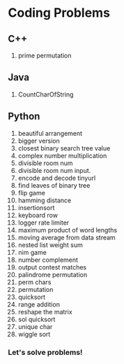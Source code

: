 # Coding Problems

## C++
1. prime permutation 

## Java
1. CountCharOfString

## Python
1. beautiful arrangement 
2. bigger version 
3. closest binary search tree value 
4. complex number multiplication 
5. divisible room num 
6. divisible room num input. 
7. encode and decode tinyurl 
8. find leaves of binary tree 
9. flip game 
10. hamming distance 
11. insertionsort 
12. keyboard row 
13. logger rate limiter 
14. maximum product of word lengths 
15. moving average from data stream 
16. nested list weight sum 
17. nim game 
18. number complement 
19. output contest matches 
20. palindrome permutation 
21. perm chars 
22. permutation 
23. quicksort 
24. range addition 
25. reshape the matrix 
26. sol quicksort 
27. unique char 
28. wiggle sort 

### Let's solve problems!
